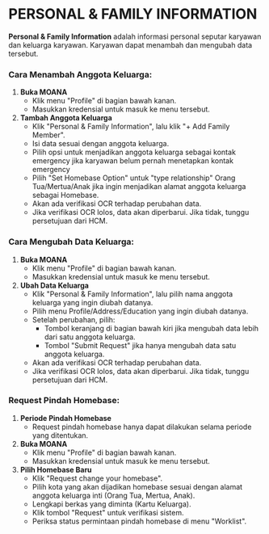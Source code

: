 # PERSONAL & FAMILY INFORMATION

**Personal & Family Information** adalah informasi personal seputar karyawan dan keluarga karyawan. Karyawan dapat menambah dan mengubah data tersebut.

### Cara Menambah Anggota Keluarga:

1. **Buka MOANA**
   * Klik menu "Profile" di bagian bawah kanan.
   - Masukkan kredensial untuk masuk ke menu tersebut.
2. **Tambah Anggota Keluarga**
   - Klik "Personal & Family Information", lalu klik "+ Add Family Member".
   - Isi data sesuai dengan anggota keluarga.
   - Pilih opsi untuk menjadikan anggota keluarga sebagai kontak emergency jika karyawan belum pernah menetapkan kontak emergency
   - Pilih "Set Homebase Option" untuk "type relationship" Orang Tua/Mertua/Anak jika ingin menjadikan alamat anggota keluarga sebagai Homebase.
   - Akan ada verifikasi OCR terhadap perubahan data.
   - Jika verifikasi OCR lolos, data akan diperbarui. Jika tidak, tunggu persetujuan dari HCM.

### Cara Mengubah Data Keluarga:

1. **Buka MOANA**
   - Klik menu "Profile" di bagian bawah kanan.
   - Masukkan kredensial untuk masuk ke menu tersebut.
2. **Ubah Data Keluarga**
   - Klik "Personal & Family Information", lalu pilih nama anggota keluarga yang ingin diubah datanya.
   - Pilih menu Profile/Address/Education yang ingin diubah datanya.
   - Setelah perubahan, pilih:
     - Tombol keranjang di bagian bawah kiri jika mengubah data lebih dari satu anggota keluarga.
     - Tombol "Submit Request" jika hanya mengubah data satu anggota keluarga.
   - Akan ada verifikasi OCR terhadap perubahan data.
   - Jika verifikasi OCR lolos, data akan diperbarui. Jika tidak, tunggu persetujuan dari HCM.

### Request Pindah Homebase:

1. **Periode Pindah Homebase**
   - Request pindah homebase hanya dapat dilakukan selama periode yang ditentukan.
2. **Buka MOANA**
   - Klik menu "Profile" di bagian bawah kanan.
   - Masukkan kredensial untuk masuk ke menu tersebut.
3. **Pilih Homebase Baru**
   - Klik "Request change your homebase".
   - Pilih kota yang akan dijadikan homebase sesuai dengan alamat anggota keluarga inti (Orang Tua, Mertua, Anak).
   - Lengkapi berkas yang diminta (Kartu Keluarga).
   - Klik tombol "Request" untuk verifikasi sistem.
   - Periksa status permintaan pindah homebase di menu "Worklist".
